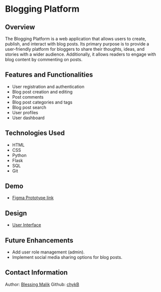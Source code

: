 # Blogging Platform

## Overview
The Blogging Platform is a web application that allows users to create, publish, and interact with blog posts. Its primary purpose is to provide a user-friendly platform for bloggers to share their thoughts, ideas, and stories with a wider audience. Additionally, it allows readers to engage with blog content by commenting on posts.

## Features and Functionalities
- User registration and authentication
- Blog post creation and editing
- Post comments
- Blog post categories and tags
- Blog post search
- User profiles
- User dashboard

## Technologies Used
- HTML
- CSS
- Python
- Flask
- SQL
- Git

## Demo
- [Figma Prototype link](https://www.figma.com/proto/4Ytcjx3pUfuiwBUwe5zyeY/BlogHaven?page-id=2%3A25&type=design&node-id=2-26&viewport=-705%2C384%2C0.28&t=2G7wsXf3k9sKKAb2-1&scaling=scale-down&starting-point-node-id=2%3A26&mode=design)

## Design
- [User Interface](https://www.figma.com/file/4Ytcjx3pUfuiwBUwe5zyeY/BlogHaven?type=design&node-id=19%3A444&mode=design&t=w4DButMUphiFfTVa-1)

## Future Enhancements
- Add user role management (admin).
- Implement social media sharing options for blog posts.

## Contact Information
Author: [Blessing Malik]()
Github: [chykB](https://github.com/chykB)
